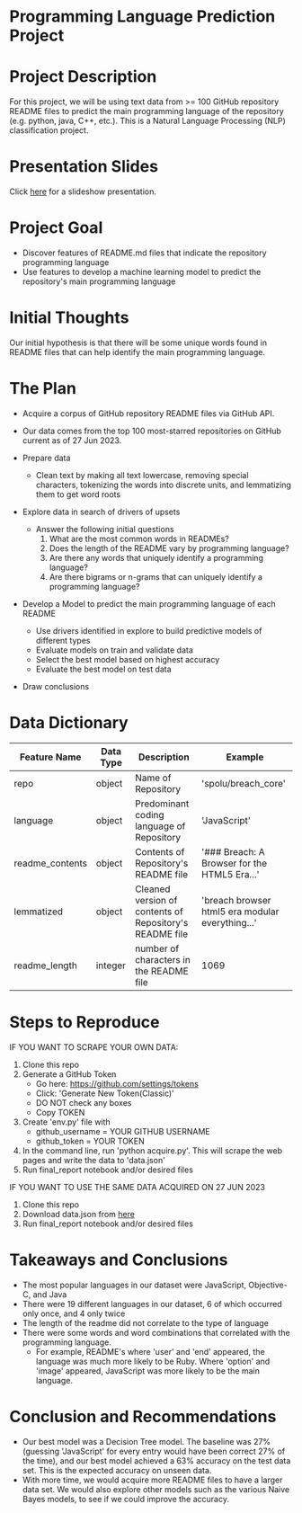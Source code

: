 # Programming Language Prediction Project
 
# Project Description
 
For this project, we will be using text data from >= 100 GitHub repository README files to predict the main programming language of the repository (e.g. python, java, C++, etc.). This is a Natural Language Processing (NLP) classification project.

# Presentation Slides
Click [here](https://docs.google.com/presentation/d/1rCLXl60FxKvjrrH8RpA5JjgofPzZ3D8DuX7IoykqDh4/edit?usp=drive_link) for a slideshow presentation.
 
# Project Goal
 
* Discover features of README.md files that indicate the repository programming language
* Use features to develop a machine learning model to predict the repository's main programming language
 
# Initial Thoughts
 
Our initial hypothesis is that there will be some unique words found in README files that can help identify the main programming language.
 
# The Plan
 
* Acquire a corpus of GitHub repository README files via GitHub API. 
* Our data comes from the top 100 most-starred repositories on GitHub current as of 27 Jun 2023.
 
* Prepare data
    * Clean text by making all text lowercase, removing special characters, tokenizing the words into discrete units, and lemmatizing them to get word roots
 
* Explore data in search of drivers of upsets
   * Answer the following initial questions
       1. What are the most common words in READMEs?
       2. Does the length of the README vary by programming language?
       3. Are there any words that uniquely identify a programming language?
       4. Are there bigrams or n-grams that can uniquely identify a programming language?
      
* Develop a Model to predict the main programming language of each README
   * Use drivers identified in explore to build predictive models of different types
   * Evaluate models on train and validate data
   * Select the best model based on highest accuracy
   * Evaluate the best model on test data
 
* Draw conclusions
 
# Data Dictionary

| Feature Name | Data Type | Description | Example |
| ----- | ----- | ----- | ----- |
| repo | object | Name of Repository | 'spolu/breach_core' |
| language | object | Predominant coding language of Repository | 'JavaScript' |
| readme_contents | object | Contents of Repository's README file | '### Breach: A Browser for the HTML5 Era...' |
| lemmatized | object | Cleaned version of contents of Repository's README file | 'breach browser html5 era modular everything...' |
| readme_length | integer | number of characters in the README file | 1069 |

# Steps to Reproduce
IF YOU WANT TO SCRAPE YOUR OWN DATA:
1) Clone this repo
2) Generate a GitHub Token
    * Go here: https://github.com/settings/tokens
    * Click: 'Generate New Token(Classic)'
    * DO NOT check any boxes
    * Copy TOKEN
3) Create 'env.py' file with
    * github_username = YOUR GITHUB USERNAME
    * github_token = YOUR TOKEN
4) In the command line, run 'python acquire.py'. This will scrape the web pages and write the data to 'data.json'
4) Run final_report notebook and/or desired files

IF YOU WANT TO USE THE SAME DATA ACQUIRED ON 27 JUN 2023
1) Clone this repo
2) Download data.json from [here](https://drive.google.com/file/d/1s9NI0dd4p-ziazLXJvpTP8j0FlctR2Zp/view?usp=sharing)
3) Run final_report notebook and/or desired files

# Takeaways and Conclusions
* The most popular languages in our dataset were JavaScript, Objective-C, and Java
* There were 19 different languages in our dataset, 6 of which occurred only once, and 4 only twice
* The length of the readme did not correlate to the type of language
* There were some words and word combinations that correlated with the programming language.
    - For example, README's where 'user' and 'end' appeared, the language was much more likely to be Ruby.  Where 'option' and 'image' appeared, JavaScript was more likely to be the main language.
 
# Conclusion and Recommendations
* Our best model was a Decision Tree model. The baseline was 27% (guessing 'JavaScript' for every entry would have been correct 27% of the time), and our best model achieved a 63% accuracy on the test data set. This is the expected accuracy on unseen data.
* With more time, we would acquire more README files to have a larger data set. We would also explore other models such as the various Naive Bayes models, to see if we could improve the accuracy.

